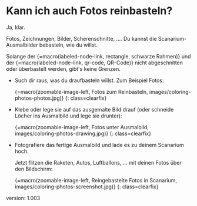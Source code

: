 # Kann ich auch Fotos reinbasteln?

Ja, klar.

Fotos, Zeichnungen, Bilder, Scherenschnitte, ….
Du kannst die Scanarium-Ausmalbilder bebasteln, wie du willst.

Solange der {=macro(labeled-node-link, rectangle, schwarze Rahmen)} und der {=macro(labeled-node-link, qr-code, QR-Code)} nicht abgeschnitten oder überbastelt werden, gibt's keine Grenzen.

* Such dir raus, was du draufbasteln willst.
    Zum Beispiel Fotos:

    {=macro(zoomable-image-left, Fotos zum Reinbasteln, images/coloring-photos-photos.jpg)}
{: class=clearfix}

* Klebe oder lege sie auf das ausgemalte Bild drauf (oder schneide Löcher ins Ausmalbild und lege sie drunter):

    {=macro(zoomable-image-left, Fotos unter Ausmalbild, images/coloring-photos-drawing.jpg)}
{: class=clearfix}

* Fotografiere das fertige Ausmalbild und lade es zu deinem Scanarium hoch.

    Jetzt flitzen die Raketen, Autos, Luftballons, … mit deinen Fotos über den Bildschirm:

    {=macro(zoomable-image-left, Reingebastelte Fotos in Scanarium, images/coloring-photos-screenshot.jpg)}
{: class=clearfix}


version: 1.003
